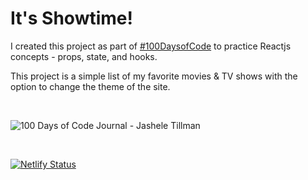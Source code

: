 # It's Showtime!

I created this project as part of [#100DaysofCode](https://gist.github.com/jasheloper/a46c5c252bacf7d03de62c481459d13d) to practice Reactjs concepts - props, state, and hooks.

This project is a simple list of my favorite movies & TV shows with the option to change the theme of the site. 


<br />

![100 Days of Code Journal - Jashele Tillman](https://media.giphy.com/media/ggzJKJOFHsyUrhjL7N/giphy.gif "100 Days of Code Journal - Jashele Tillman")

<br />


[![Netlify Status](https://api.netlify.com/api/v1/badges/64f11676-ea2d-49e5-a097-6786611c3c13/deploy-status)](https://app.netlify.com/sites/jasheles-shows/deploys)